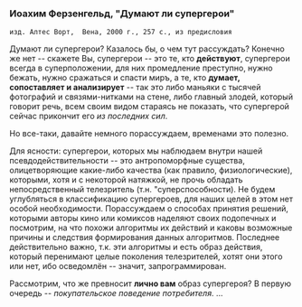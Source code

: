 ### Иоахим Ферзенгельд, "Думают ли супергерои"
    изд. Алтес Ворт,  Вена, 2000 г., 257 с., из предисловия


Думают ли супергерои? Казалось бы, о чем тут рассуждать? Конечно же нет -- скажете Вы, супергерои -- это те, кто **действуют**, супергерои всегда в суперположении, для них промедление преступно, нужно бежать, нужно сражаться и спасти миръ, а те, кто **думает, сопоставляет и анализирует** -- так это либо маньяки с тысячей фотографий и связями-нитками на стене, либо главный злодей, который говорит речь, всем своим видом стараясь не показать, что супергерой сейчас прикончит его *из последних сил*.

Но все-таки, давайте немного порассуждаем, временами это полезно.

Для ясности: супергерои, которых мы наблюдаем внутри нашей псевдодействительности -- это антропоморфные существа, олицетворяющие какие-либо качества (как правило, физиологические), которыми, хотя и с некоторой натяжкой, не прочь обладать непосредственный телезритель (т.н. "суперспособности). Не будем углубляться в классификацию супергероев, для наших целей в этом нет особой необходимости.
Порассуждаем о способах принятия решений, которыми авторы кино или комиксов наделяют своих подопечных и посмотрим, на что похожи алгоритмы их действий и каковы возможные причины и следствия формирования данных алгоритмов. Последнее действительно важно, т.к. эти алгоритмы и есть образ действия, который перенимают целые поколения телезрителей, хотят они этого или нет, ибо осведомлён -- значит, запрограммирован.

Рассмотрим, что же превносит **лично вам** образ супергероя? В первую очередь -- *покупательское поведение потребителя*.
…
